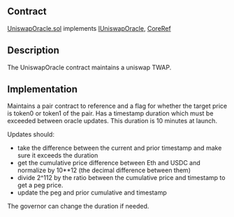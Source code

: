 ## Contract
[UniswapOracle.sol](https://github.com/fei-protocol/fei-protocol-core/blob/master/contracts/oracle/UniswapOracle.sol)
implements [IUniswapOracle](https://github.com/fei-protocol/fei-protocol-core/wiki/IUniswapOracle), [CoreRef](https://github.com/fei-protocol/fei-protocol-core/wiki/CoreRef)

## Description
The UniswapOracle contract maintains a uniswap TWAP.

## Implementation
Maintains a pair contract to reference and a flag for whether the target price is token0 or token1 of the pair.
Has a timestamp duration which must be exceeded between oracle updates. This duration is 10 minutes at launch.
 
Updates should:
* take the difference between the current and prior timestamp and make sure it exceeds the duration
* get the cumulative price difference between Eth and USDC and normalize by 10**12 (the decimal difference between them)
* divide 2^112 by the ratio between the cumulative price and timestamp to get a peg price.
* update the peg and prior cumulative and timestamp


The governor can change the duration if needed.
